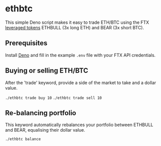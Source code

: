 # ethbtc

This simple Deno script makes it easy to trade ETH/BTC using the FTX [leveraged tokens](https://ftx.com/markets/leveragedtokens) ETHBULL (3x long ETH) and BEAR (3x short BTC).

## Prerequisites

Install [Deno](https://deno.land/) and fill in the example `.env` file with your FTX API credentials.

## Buying or selling ETH/BTC

After the 'trade' keyword, provide a side of the market to take and a dollar value.

`./ethbtc trade buy 10`
`./ethbtc trade sell 10`

## Re-balancing portfolio

This keyword automatically rebalances your portfolio between ETHBULL and BEAR, equalising their dollar value.

`./ethbtc balance`
